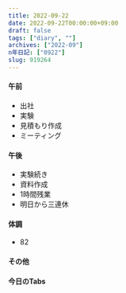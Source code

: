 ```yaml
---
title: 2022-09-22
date: 2022-09-22T00:00:00+09:00
draft: false
tags: ["diary", ""]
archives: ["2022-09"]
n年日記: ["0922"]
slug: 919264
---
```

#### 午前
- 出社
- 実験
- 見積もり作成
- ミーティング
#### 午後
- 実験続き
- 資料作成
- 1時間残業
- 明日から三連休
#### 体調
- 82
#### その他
#### 今日のTabs